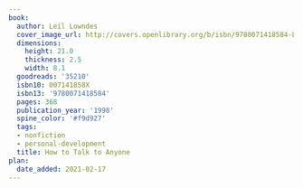 ```yaml
---
book:
  author: Leil Lowndes
  cover_image_url: http://covers.openlibrary.org/b/isbn/9780071418584-L.jpg
  dimensions:
    height: 21.0
    thickness: 2.5
    width: 8.1
  goodreads: '35210'
  isbn10: 007141858X
  isbn13: '9780071418584'
  pages: 368
  publication_year: '1998'
  spine_color: '#f9d927'
  tags:
  - nonfiction
  - personal-development
  title: How to Talk to Anyone
plan:
  date_added: 2021-02-17
---
```

